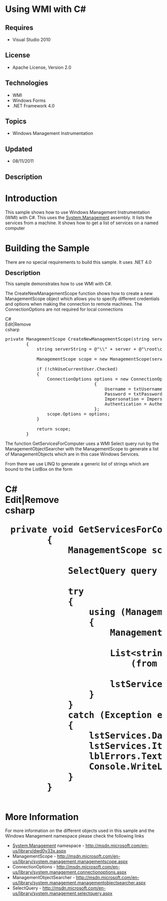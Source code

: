 # Using WMI with C#
## Requires
- Visual Studio 2010
## License
- Apache License, Version 2.0
## Technologies
- WMI
- Windows Forms
- .NET Framework 4.0
## Topics
- Windows Management Instrumentation
## Updated
- 08/11/2011
## Description

<h1>Introduction</h1>
<p>This&nbsp;sample shows how to use&nbsp;Windows Management Instrumentation (WMI) with&nbsp;C#. This uses the <a class="libraryLink" href="http://msdn.microsoft.com/en-US/library/System.Management.aspx" target="_blank" title="Auto generated link to System.Management">System.Management</a> assembly. It lists the services&nbsp;from a machine. It shows how to get a list of services on a named computer</p>
<h1><span>Building the Sample</span></h1>
<p>There are no special requirements to build this sample. It uses .NET 4.0</p>
<p><span style="font-size:20px; font-weight:bold">Description</span></p>
<p>This sample&nbsp;demonstrates how to use WMI with C#.&nbsp;</p>
<p>The CreateNewManagementScope function shows how to create a new ManagementScope object which allows you to specify different credentials and options when making the connection to remote machines. The ConnectionOptions are not required for local connections</p>
<div class="scriptcode">
<div class="pluginEditHolder" pluginCommand="mceScriptCode">
<div class="title"><span>C#</span></div>
<div class="pluginLinkHolder"><span class="pluginEditHolderLink">Edit</span>|<span class="pluginRemoveHolderLink">Remove</span></div>
<span class="hidden">csharp</span>

<div class="preview">
<pre class="csharp"><span class="cs__keyword">private</span>&nbsp;ManagementScope&nbsp;CreateNewManagementScope(<span class="cs__keyword">string</span>&nbsp;server)&nbsp;
&nbsp;&nbsp;&nbsp;&nbsp;&nbsp;&nbsp;&nbsp;&nbsp;{&nbsp;
&nbsp;&nbsp;&nbsp;&nbsp;&nbsp;&nbsp;&nbsp;&nbsp;&nbsp;&nbsp;&nbsp;&nbsp;<span class="cs__keyword">string</span>&nbsp;serverString&nbsp;=&nbsp;@<span class="cs__string">&quot;\\&quot;</span>&nbsp;&#43;&nbsp;server&nbsp;&#43;&nbsp;@<span class="cs__string">&quot;\root\cimv2&quot;</span>;&nbsp;
&nbsp;
&nbsp;&nbsp;&nbsp;&nbsp;&nbsp;&nbsp;&nbsp;&nbsp;&nbsp;&nbsp;&nbsp;&nbsp;ManagementScope&nbsp;scope&nbsp;=&nbsp;<span class="cs__keyword">new</span>&nbsp;ManagementScope(serverString);&nbsp;
&nbsp;
&nbsp;&nbsp;&nbsp;&nbsp;&nbsp;&nbsp;&nbsp;&nbsp;&nbsp;&nbsp;&nbsp;&nbsp;<span class="cs__keyword">if</span>&nbsp;(!chkUseCurrentUser.Checked)&nbsp;
&nbsp;&nbsp;&nbsp;&nbsp;&nbsp;&nbsp;&nbsp;&nbsp;&nbsp;&nbsp;&nbsp;&nbsp;{&nbsp;
&nbsp;&nbsp;&nbsp;&nbsp;&nbsp;&nbsp;&nbsp;&nbsp;&nbsp;&nbsp;&nbsp;&nbsp;&nbsp;&nbsp;&nbsp;&nbsp;ConnectionOptions&nbsp;options&nbsp;=&nbsp;<span class="cs__keyword">new</span>&nbsp;ConnectionOptions&nbsp;
&nbsp;&nbsp;&nbsp;&nbsp;&nbsp;&nbsp;&nbsp;&nbsp;&nbsp;&nbsp;&nbsp;&nbsp;&nbsp;&nbsp;&nbsp;&nbsp;&nbsp;&nbsp;&nbsp;&nbsp;&nbsp;&nbsp;&nbsp;&nbsp;&nbsp;&nbsp;&nbsp;&nbsp;&nbsp;&nbsp;&nbsp;&nbsp;&nbsp;&nbsp;{&nbsp;
&nbsp;&nbsp;&nbsp;&nbsp;&nbsp;&nbsp;&nbsp;&nbsp;&nbsp;&nbsp;&nbsp;&nbsp;&nbsp;&nbsp;&nbsp;&nbsp;&nbsp;&nbsp;&nbsp;&nbsp;&nbsp;&nbsp;&nbsp;&nbsp;&nbsp;&nbsp;&nbsp;&nbsp;&nbsp;&nbsp;&nbsp;&nbsp;&nbsp;&nbsp;&nbsp;&nbsp;&nbsp;&nbsp;Username&nbsp;=&nbsp;txtUsername.Text,&nbsp;
&nbsp;&nbsp;&nbsp;&nbsp;&nbsp;&nbsp;&nbsp;&nbsp;&nbsp;&nbsp;&nbsp;&nbsp;&nbsp;&nbsp;&nbsp;&nbsp;&nbsp;&nbsp;&nbsp;&nbsp;&nbsp;&nbsp;&nbsp;&nbsp;&nbsp;&nbsp;&nbsp;&nbsp;&nbsp;&nbsp;&nbsp;&nbsp;&nbsp;&nbsp;&nbsp;&nbsp;&nbsp;&nbsp;Password&nbsp;=&nbsp;txtPassword.Text,&nbsp;
&nbsp;&nbsp;&nbsp;&nbsp;&nbsp;&nbsp;&nbsp;&nbsp;&nbsp;&nbsp;&nbsp;&nbsp;&nbsp;&nbsp;&nbsp;&nbsp;&nbsp;&nbsp;&nbsp;&nbsp;&nbsp;&nbsp;&nbsp;&nbsp;&nbsp;&nbsp;&nbsp;&nbsp;&nbsp;&nbsp;&nbsp;&nbsp;&nbsp;&nbsp;&nbsp;&nbsp;&nbsp;&nbsp;Impersonation&nbsp;=&nbsp;ImpersonationLevel.Impersonate,&nbsp;
&nbsp;&nbsp;&nbsp;&nbsp;&nbsp;&nbsp;&nbsp;&nbsp;&nbsp;&nbsp;&nbsp;&nbsp;&nbsp;&nbsp;&nbsp;&nbsp;&nbsp;&nbsp;&nbsp;&nbsp;&nbsp;&nbsp;&nbsp;&nbsp;&nbsp;&nbsp;&nbsp;&nbsp;&nbsp;&nbsp;&nbsp;&nbsp;&nbsp;&nbsp;&nbsp;&nbsp;&nbsp;&nbsp;Authentication&nbsp;=&nbsp;AuthenticationLevel.PacketPrivacy&nbsp;
&nbsp;&nbsp;&nbsp;&nbsp;&nbsp;&nbsp;&nbsp;&nbsp;&nbsp;&nbsp;&nbsp;&nbsp;&nbsp;&nbsp;&nbsp;&nbsp;&nbsp;&nbsp;&nbsp;&nbsp;&nbsp;&nbsp;&nbsp;&nbsp;&nbsp;&nbsp;&nbsp;&nbsp;&nbsp;&nbsp;&nbsp;&nbsp;&nbsp;&nbsp;};&nbsp;
&nbsp;&nbsp;&nbsp;&nbsp;&nbsp;&nbsp;&nbsp;&nbsp;&nbsp;&nbsp;&nbsp;&nbsp;&nbsp;&nbsp;&nbsp;&nbsp;scope.Options&nbsp;=&nbsp;options;&nbsp;
&nbsp;&nbsp;&nbsp;&nbsp;&nbsp;&nbsp;&nbsp;&nbsp;&nbsp;&nbsp;&nbsp;&nbsp;}&nbsp;
&nbsp;
&nbsp;&nbsp;&nbsp;&nbsp;&nbsp;&nbsp;&nbsp;&nbsp;&nbsp;&nbsp;&nbsp;&nbsp;<span class="cs__keyword">return</span>&nbsp;scope;&nbsp;
&nbsp;&nbsp;&nbsp;&nbsp;&nbsp;&nbsp;&nbsp;&nbsp;}</pre>
</div>
</div>
</div>
<p><span>The function GetServicesForComputer uses a WMI Select query run by the ManagementObjectSearcher with the ManagementScope to generate a list of ManagementObjects which are in this case Windows Services.</span></p>
<p><span>From there we use LINQ to generate a generic list of strings which are bound to the ListBox on the form</span></p>
<h1><span>
<div class="scriptcode">
<div class="pluginEditHolder" pluginCommand="mceScriptCode">
<div class="title"><span>C#</span></div>
<div class="pluginLinkHolder"><span class="pluginEditHolderLink">Edit</span>|<span class="pluginRemoveHolderLink">Remove</span></div>
<span class="hidden">csharp</span>

<div class="preview">
<pre class="csharp">&nbsp;<span class="cs__keyword">private</span>&nbsp;<span class="cs__keyword">void</span>&nbsp;GetServicesForComputer(<span class="cs__keyword">string</span>&nbsp;computerName)&nbsp;
&nbsp;&nbsp;&nbsp;&nbsp;&nbsp;&nbsp;&nbsp;&nbsp;{&nbsp;
&nbsp;&nbsp;&nbsp;&nbsp;&nbsp;&nbsp;&nbsp;&nbsp;&nbsp;&nbsp;&nbsp;&nbsp;ManagementScope&nbsp;scope&nbsp;=&nbsp;CreateNewManagementScope(computerName);&nbsp;
&nbsp;
&nbsp;&nbsp;&nbsp;&nbsp;&nbsp;&nbsp;&nbsp;&nbsp;&nbsp;&nbsp;&nbsp;&nbsp;SelectQuery&nbsp;query&nbsp;=&nbsp;<span class="cs__keyword">new</span>&nbsp;SelectQuery(<span class="cs__string">&quot;select&nbsp;*&nbsp;from&nbsp;Win32_Service&quot;</span>);&nbsp;
&nbsp;
&nbsp;&nbsp;&nbsp;&nbsp;&nbsp;&nbsp;&nbsp;&nbsp;&nbsp;&nbsp;&nbsp;&nbsp;<span class="cs__keyword">try</span>&nbsp;
&nbsp;&nbsp;&nbsp;&nbsp;&nbsp;&nbsp;&nbsp;&nbsp;&nbsp;&nbsp;&nbsp;&nbsp;{&nbsp;
&nbsp;&nbsp;&nbsp;&nbsp;&nbsp;&nbsp;&nbsp;&nbsp;&nbsp;&nbsp;&nbsp;&nbsp;&nbsp;&nbsp;&nbsp;&nbsp;<span class="cs__keyword">using</span>&nbsp;(ManagementObjectSearcher&nbsp;searcher&nbsp;=&nbsp;<span class="cs__keyword">new</span>&nbsp;ManagementObjectSearcher(scope,&nbsp;query))&nbsp;
&nbsp;&nbsp;&nbsp;&nbsp;&nbsp;&nbsp;&nbsp;&nbsp;&nbsp;&nbsp;&nbsp;&nbsp;&nbsp;&nbsp;&nbsp;&nbsp;{&nbsp;
&nbsp;&nbsp;&nbsp;&nbsp;&nbsp;&nbsp;&nbsp;&nbsp;&nbsp;&nbsp;&nbsp;&nbsp;&nbsp;&nbsp;&nbsp;&nbsp;&nbsp;&nbsp;&nbsp;&nbsp;ManagementObjectCollection&nbsp;services&nbsp;=&nbsp;searcher.Get();&nbsp;
&nbsp;
&nbsp;&nbsp;&nbsp;&nbsp;&nbsp;&nbsp;&nbsp;&nbsp;&nbsp;&nbsp;&nbsp;&nbsp;&nbsp;&nbsp;&nbsp;&nbsp;&nbsp;&nbsp;&nbsp;&nbsp;List&lt;<span class="cs__keyword">string</span>&gt;&nbsp;serviceNames&nbsp;=&nbsp;
&nbsp;&nbsp;&nbsp;&nbsp;&nbsp;&nbsp;&nbsp;&nbsp;&nbsp;&nbsp;&nbsp;&nbsp;&nbsp;&nbsp;&nbsp;&nbsp;&nbsp;&nbsp;&nbsp;&nbsp;&nbsp;&nbsp;&nbsp;&nbsp;(from&nbsp;ManagementObject&nbsp;service&nbsp;<span class="cs__keyword">in</span>&nbsp;services&nbsp;select&nbsp;service[<span class="cs__string">&quot;Caption&quot;</span>].ToString()).ToList();&nbsp;
&nbsp;
&nbsp;&nbsp;&nbsp;&nbsp;&nbsp;&nbsp;&nbsp;&nbsp;&nbsp;&nbsp;&nbsp;&nbsp;&nbsp;&nbsp;&nbsp;&nbsp;&nbsp;&nbsp;&nbsp;&nbsp;lstServices.DataSource&nbsp;=&nbsp;serviceNames;&nbsp;
&nbsp;&nbsp;&nbsp;&nbsp;&nbsp;&nbsp;&nbsp;&nbsp;&nbsp;&nbsp;&nbsp;&nbsp;&nbsp;&nbsp;&nbsp;&nbsp;}&nbsp;
&nbsp;&nbsp;&nbsp;&nbsp;&nbsp;&nbsp;&nbsp;&nbsp;&nbsp;&nbsp;&nbsp;&nbsp;}&nbsp;
&nbsp;&nbsp;&nbsp;&nbsp;&nbsp;&nbsp;&nbsp;&nbsp;&nbsp;&nbsp;&nbsp;&nbsp;<span class="cs__keyword">catch</span>&nbsp;(Exception&nbsp;exception)&nbsp;
&nbsp;&nbsp;&nbsp;&nbsp;&nbsp;&nbsp;&nbsp;&nbsp;&nbsp;&nbsp;&nbsp;&nbsp;{&nbsp;
&nbsp;&nbsp;&nbsp;&nbsp;&nbsp;&nbsp;&nbsp;&nbsp;&nbsp;&nbsp;&nbsp;&nbsp;&nbsp;&nbsp;&nbsp;&nbsp;lstServices.DataSource&nbsp;=&nbsp;<span class="cs__keyword">null</span>;&nbsp;
&nbsp;&nbsp;&nbsp;&nbsp;&nbsp;&nbsp;&nbsp;&nbsp;&nbsp;&nbsp;&nbsp;&nbsp;&nbsp;&nbsp;&nbsp;&nbsp;lstServices.Items.Clear();&nbsp;
&nbsp;&nbsp;&nbsp;&nbsp;&nbsp;&nbsp;&nbsp;&nbsp;&nbsp;&nbsp;&nbsp;&nbsp;&nbsp;&nbsp;&nbsp;&nbsp;lblErrors.Text&nbsp;=&nbsp;exception.Message;&nbsp;
&nbsp;&nbsp;&nbsp;&nbsp;&nbsp;&nbsp;&nbsp;&nbsp;&nbsp;&nbsp;&nbsp;&nbsp;&nbsp;&nbsp;&nbsp;&nbsp;Console.WriteLine(Resources.MainForm_GetServicesForServer_Error__&nbsp;&#43;&nbsp;exception.Message);&nbsp;
&nbsp;&nbsp;&nbsp;&nbsp;&nbsp;&nbsp;&nbsp;&nbsp;&nbsp;&nbsp;&nbsp;&nbsp;}&nbsp;
&nbsp;&nbsp;&nbsp;&nbsp;&nbsp;&nbsp;&nbsp;&nbsp;}</pre>
</div>
</div>
</div>
<div class="endscriptcode">&nbsp;</div>
</span>More Information</h1>
<p>For more information on the different objects used in this sample and the Windows Management namespace please check the following links</p>
<ul>
<li><a class="libraryLink" href="http://msdn.microsoft.com/en-US/library/System.Management.aspx" target="_blank" title="Auto generated link to System.Management">System.Management</a> namespace - <a href="http://msdn.microsoft.com/en-us/library/dwd0y33x.aspx">
http://msdn.microsoft.com/en-us/library/dwd0y33x.aspx</a> </li><li>ManagementScope - <a href="http://msdn.microsoft.com/en-us/library/system.management.managementscope.aspx">
http://msdn.microsoft.com/en-us/library/system.management.managementscope.aspx</a>
</li><li>ConnectionOptions - <a href="http://msdn.microsoft.com/en-us/library/system.management.connectionoptions.aspx">
http://msdn.microsoft.com/en-us/library/system.management.connectionoptions.aspx</a>
</li><li>ManagementObjectSearcher - <a href="http://msdn.microsoft.com/en-us/library/system.management.managementobjectsearcher.aspx">
http://msdn.microsoft.com/en-us/library/system.management.managementobjectsearcher.aspx</a>
</li><li>SelectQuery - <a href="http://msdn.microsoft.com/en-us/library/system.management.selectquery.aspx">
http://msdn.microsoft.com/en-us/library/system.management.selectquery.aspx</a> </li></ul>
